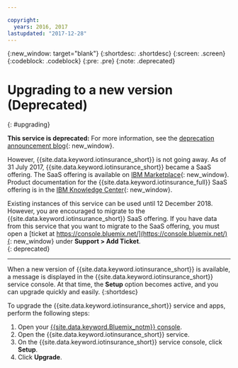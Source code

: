```yaml
---

copyright:
  years: 2016, 2017
lastupdated: "2017-12-28"
---
```


<!-- Common attributes used in the template are defined as follows: -->
{:new_window: target="blank"}
{:shortdesc: .shortdesc}
{:screen: .screen}
{:codeblock: .codeblock}
{:pre: .pre}
{:note: .deprecated}



<!-- {{site.data.keyword.iotinsurance_full}}  {{site.data.keyword.iotinsurance_short}}  -->


# Upgrading to a new version (Deprecated)
{: #upgrading}

**This service is deprecated:** For more information, see the [deprecation announcement blog](https://www.ibm.com/blogs/bluemix/2017/11/iot-for-insurance-on-bluemix-migrated-to-saas-offering/){: new_window}.

However, {{site.data.keyword.iotinsurance_short}} is not going away. As of 31 July 2017, {{site.data.keyword.iotinsurance_short}} became a SaaS offering. The SaaS offering is available on [IBM Marketplace](https://www.ibm.com/us-en/marketplace/ibm-iot-for-insurance){: new_window}. Product documentation for the {{site.data.keyword.iotinsurance_full}} SaaS offering is in the [IBM Knowledge Center](https://www.ibm.com/support/knowledgecenter/SSQNYQ/iot-insurance/kc_welcome.html){: new_window}.

Existing instances of this service can be used until 12 December 2018. However, you are encouraged to migrate to the {{site.data.keyword.iotinsurance_short}} SaaS offering. If you have data from this service that you want to migrate to the SaaS offering, you must open a [ticket at https://console.bluemix.net/](https://console.bluemix.net/){: new_window} under **Support > Add Ticket**.  
{: deprecated}

---

When a new version of {{site.data.keyword.iotinsurance_short}} is available, a message is displayed in the {{site.data.keyword.iotinsurance_short}} service console. At that time, the **Setup** option becomes active, and you can upgrade quickly and easily.
{:shortdesc}

To upgrade the {{site.data.keyword.iotinsurance_short}} service and apps, perform the following steps:
  1. Open your [{{site.data.keyword.Bluemix_notm}} console](https://console.ng.bluemix.net/#all-items).
  2. Open the {{site.data.keyword.iotinsurance_short}} service.
  3. On the {{site.data.keyword.iotinsurance_short}} service console, click **Setup**.
  4. Click **Upgrade**.
